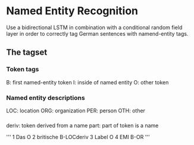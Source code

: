 # Named Entity Recognition

Use a bidirectional LSTM in combination with a conditional random field layer in order to correctly tag German sentences with namend-entity tags.

## The tagset
### Token tags
B: first named-entity token
I: inside of named entity
O: other token

### Named entity descriptions
LOC: location
ORG: organization
PER: person
OTH: other

###
deriv: token derived from a name
part: part of token is a name

'''
1	Das       O
2       britische       B-LOCderiv
3       Label       O
4       EMI       B-OR
'''
